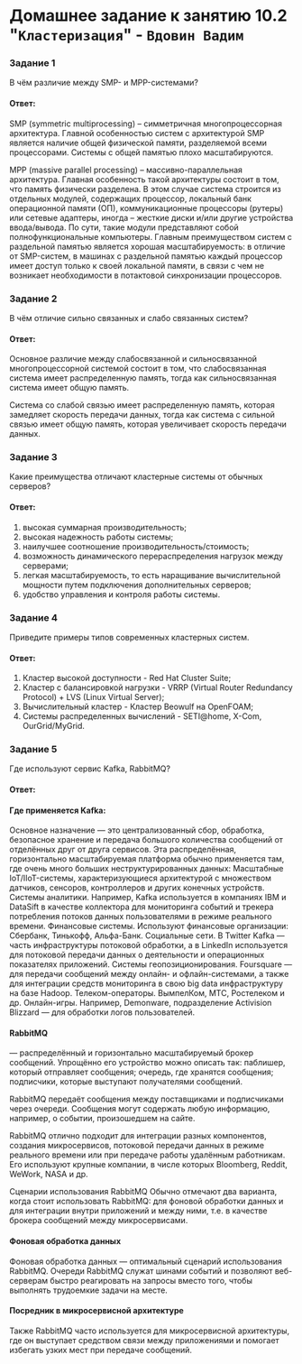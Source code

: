 # Домашнее задание к занятию 10.2 "`Кластеризация`" - `Вдовин Вадим`

### Задание 1

В чём различие между SMP- и MPP-системами?

#### Ответ:

SMP (symmetric multiprocessing) – симметричная многопроцессорная архитектура. Главной особенностью систем с архитектурой SMP является наличие общей физической памяти, разделяемой всеми процессорами. Системы с общей памятью плохо масштабируются.

MPP (massive parallel processing) – массивно-параллельная архитектура. Главная особенность такой архитектуры состоит в том, что память физически разделена. В этом случае система строится из отдельных модулей, содержащих процессор, локальный банк операционной памяти (ОП), коммуникационные процессоры (рутеры) или сетевые адаптеры, иногда – жесткие диски и/или другие устройства ввода/вывода. По сути, такие модули представляют собой полнофункциональные компьютеры. Главным преимуществом систем с раздельной памятью является хорошая масштабируемость: в отличие от SMP-систем, в машинах с раздельной памятью каждый процессор имеет доступ только к своей локальной памяти, в связи с чем не возникает необходимости в потактовой синхронизации процессоров.

### Задание 2

В чём отличие сильно связанных и слабо связанных систем?

#### Ответ:

Основное различие между слабосвязанной и сильносвязанной многопроцессорной системой состоит в том, что слабосвязанная система имеет распределенную память, тогда как сильносвязанная система имеет общую память.

Система со слабой связью имеет распределенную память, которая замедляет скорость передачи данных, тогда как система с сильной связью имеет общую память, которая увеличивает скорость передачи данных.

### Задание 3

Какие преимущества отличают кластерные системы от обычных серверов?

#### Ответ:

1. высокая суммарная производительность;
2. высокая надежность работы системы;
3. наилучшее соотношение производительность/стоимость;
4. возможность динамического перераспределения нагрузок между серверами;
5. легкая масштабируемость, то есть наращивание вычислительной мощности путем подключения дополнительных серверов;
6. удобство управления и контроля работы системы.

### Задание 4

Приведите примеры типов современных кластерных систем.

#### Ответ:

1. Кластер высокой доступности - Red Hat Cluster Suite;
2. Кластер с балансировкой нагрузки - VRRP (Virtual Router Redundancy Protocol) + LVS (Linux Virtual Server);
3. Вычислительный кластер - Кластер Beowulf на OpenFOAM;
4. Cистемы распределенных вычислений - SETI@home, X-Com, OurGrid/MyGrid.

### Задание 5

Где используют сервис Kafka, RabbitMQ?

#### Ответ:

#### Где применяется Kafka:

Основное назначение — это централизованный сбор, обработка, безопасное хранение и передача большого количества сообщений от отделённых друг от друга сервисов. Эта распределённая, горизонтально масштабируемая платформа обычно применяется там, где очень много больших неструктурированных данных:
Масштабные IoT/IIoT-системы, характеризующиеся архитектурой с множеством датчиков, сенсоров, контроллеров и других конечных устройств.
Системы аналитики. Например, Kafka используется в компаниях IBM и DataSift в качестве коллектора для мониторинга событий и трекера потребления потоков данных пользователями в режиме реального времени.
Финансовые системы. Используют финансовые организации: Сбербанк, Тинькофф, Альфа-Банк.
Социальные сети. В Twitter Kafka — часть инфраструктуры потоковой обработки, а в LinkedIn используется для потоковой передачи данных о деятельности и операционных показателях приложений.
Системы геопозиционирования. Foursquare — для передачи сообщений между онлайн- и офлайн-системами, а также для интеграции средств мониторинга в свою big data инфраструктуру на базе Hadoop.
Телеком-операторы. ВымпелКом, МТС, Ростелеком и др.
Онлайн-игры. Например, Demonware, подразделение Activision Blizzard — для обработки логов пользователей.


#### RabbitMQ

— распределённый и горизонтально масштабируемый брокер сообщений. Упрощённо его устройство можно описать так:
паблишер, который отправляет сообщения;
очередь, где хранятся сообщения;
подписчики, которые выступают получателями сообщений.

RabbitMQ передаёт сообщения между поставщиками и подписчиками через очереди. Сообщения могут содержать любую информацию, например, о событии, произошедшем на сайте. 

RabbitMQ отлично подходит для интеграции разных компонентов, создания микросервисов, потоковой передачи данных в режиме реального времени или при передаче работы удалённым работникам. Его используют крупные компании, в числе которых Bloomberg, Reddit, WeWork, NASA и др. 

Сценарии использования RabbitMQ
Обычно отмечают два варианта, когда стоит использовать RabbitMQ: для фоновой обработки данных и для интеграции внутри приложений и между ними, т.е. в качестве брокера сообщений между микросервисами.

#### Фоновая обработка данных

Фоновая обработка данных — оптимальный сценарий использования RabbitMQ.
Очереди RabbitMQ служат шинами событий и позволяют веб-серверам быстро реагировать на запросы вместо того, чтобы выполнять трудоемкие задачи на месте.

#### Посредник в микросервисной архитектуре

Также RabbitMQ часто используется для микросервисной архитектуры, где он выступает средством связи между приложениями и помогает избегать узких мест при передаче сообщений.
